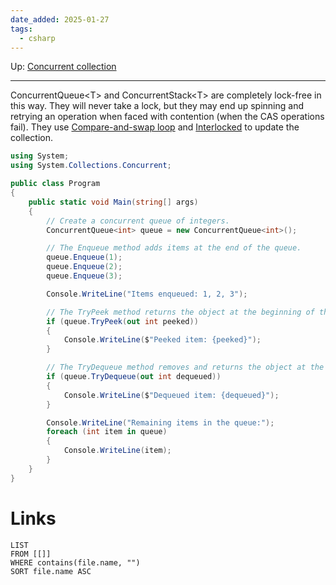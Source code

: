```yaml
---
date_added: 2025-01-27
tags:
  - csharp
---
```

Up: [Concurrent collection](Concurrent%20collection.md)
___
 ConcurrentQueue\<T> and ConcurrentStack\<T> are completely lock-free in this way. They will never take a lock, but they may end up spinning and retrying an operation when faced with contention (when the CAS operations fail).  They use [Compare-and-swap loop](Compare-and-swap%20loop.md) and [Interlocked](Interlocked.md) to update the collection.
```cs
using System;
using System.Collections.Concurrent;

public class Program
{
    public static void Main(string[] args)
    {
        // Create a concurrent queue of integers.
        ConcurrentQueue<int> queue = new ConcurrentQueue<int>();

        // The Enqueue method adds items at the end of the queue.
        queue.Enqueue(1);
        queue.Enqueue(2);
        queue.Enqueue(3);

        Console.WriteLine("Items enqueued: 1, 2, 3");

        // The TryPeek method returns the object at the beginning of the queue without removing it.
        if (queue.TryPeek(out int peeked))
        {
            Console.WriteLine($"Peeked item: {peeked}");
        }

        // The TryDequeue method removes and returns the object at the beginning of the queue.
        if (queue.TryDequeue(out int dequeued))
        {
            Console.WriteLine($"Dequeued item: {dequeued}");
        }

        Console.WriteLine("Remaining items in the queue:");
        foreach (int item in queue)
        {
            Console.WriteLine(item);
        }
    }
}
```
# Links
```dataview
LIST
FROM [[]]
WHERE contains(file.name, "")
SORT file.name ASC
```
